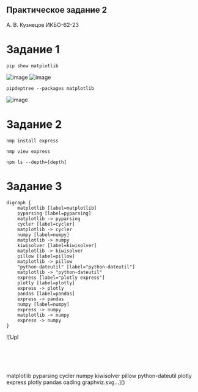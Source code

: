 ## Практическое задание 2

А. В. Кузнецов ИКБО-62-23

# Задание 1

```
pip show matplotlib
```
![image](https://github.com/user-attachments/assets/6626a986-dfae-49a8-b229-30d9aeef9131)
![image](https://github.com/user-attachments/assets/3bfc6c54-acdc-483f-a34b-648abaac8098)
```
pipdeptree --packages matplotlib
```
![image](https://github.com/user-attachments/assets/9e0b0e10-b66a-4935-ba25-47d4969b1bab)

# Задание 2

```
nmp install express
```

```
nmp view express
```

```
npm ls --depth=[depth]
```

# Задание 3

```
digraph {
    matplotlib [label=matplotlib]
    pyparsing [label=pyparsing]
    matplotlib -> pyparsing
    cycler [label=cycler]
    matplotlib -> cycler
    numpy [label=numpy]
    matplotlib -> numpy
    kiwisolver [label=kiwisolver]
    matplotlib -> kiwisolver
    pillow [label=pillow]
    matplotlib -> pillow
    "python-dateutil" [label="python-dateutil"]
    matplotlib -> "python-dateutil"
    express [label="plotly express"]
    plotly [label=plotly]
    express -> plotly
    pandas [label=pandas]
    express -> pandas
    numpy [label=numpy]
    express -> numpy
    matplotlib -> numpy
    express -> numpy
}
```
![Upl<?xml version="1.0" encoding="UTF-8" standalone="no"?><!DOCTYPE svg PUBLIC "-//W3C//DTD SVG 1.1//EN" "http://www.w3.org/Graphics/SVG/1.1/DTD/svg11.dtd"><!-- Generated by graphviz version 2.40.1 (20161225.0304)
 --><!-- Title: %0 Pages: 1 --><svg xmlns="http://www.w3.org/2000/svg" xmlns:xlink="http://www.w3.org/1999/xlink" width="835pt" height="116pt" viewBox="0.00 0.00 834.97 116.00">
<g id="graph0" class="graph" transform="scale(1 1) rotate(0) translate(4 112)">
<title>%0</title>
<polygon fill="#ffffff" stroke="transparent" points="-4,4 -4,-112 830.9706,-112 830.9706,4 -4,4"/>
<!-- matplotlib -->
<g id="node1" class="node">
<title>matplotlib</title>
<ellipse fill="none" stroke="#000000" cx="361.1196" cy="-90" rx="50.9793" ry="18"/>
<text text-anchor="middle" x="361.1196" y="-85.8" font-family="Times,serif" font-size="14.00" fill="#000000">matplotlib</text>
</g>
<!-- pyparsing -->
<g id="node2" class="node">
<title>pyparsing</title>
<ellipse fill="none" stroke="#000000" cx="49.1196" cy="-18" rx="49.2396" ry="18"/>
<text text-anchor="middle" x="49.1196" y="-13.8" font-family="Times,serif" font-size="14.00" fill="#000000">pyparsing</text>
</g>
<!-- matplotlib&#45;&gt;pyparsing -->
<g id="edge1" class="edge">
<title>matplotlib-&gt;pyparsing</title>
<path fill="none" stroke="#000000" d="M315.863,-81.6751C264.8351,-71.9888 179.5333,-54.8919 107.1196,-36 103.4885,-35.0527 99.7458,-34.0208 95.9928,-32.9462"/>
<polygon fill="#000000" stroke="#000000" points="96.6856,-29.5016 86.104,-30.0307 94.706,-36.2158 96.6856,-29.5016"/>
</g>
<!-- cycler -->
<g id="node3" class="node">
<title>cycler</title>
<ellipse fill="none" stroke="#000000" cx="151.1196" cy="-18" rx="34.7476" ry="18"/>
<text text-anchor="middle" x="151.1196" y="-13.8" font-family="Times,serif" font-size="14.00" fill="#000000">cycler</text>
</g>
<!-- matplotlib&#45;&gt;cycler -->
<g id="edge2" class="edge">
<title>matplotlib-&gt;cycler</title>
<path fill="none" stroke="#000000" d="M321.9975,-78.3644C287.9507,-67.9977 237.4114,-52.0284 194.1196,-36 191.8784,-35.1702 189.582,-34.2923 187.273,-33.3885"/>
<polygon fill="#000000" stroke="#000000" points="188.4029,-30.0704 177.8193,-29.5835 185.7892,-36.5642 188.4029,-30.0704"/>
</g>
<!-- numpy -->
<g id="node4" class="node">
<title>numpy</title>
<ellipse fill="none" stroke="#000000" cx="611.1196" cy="-18" rx="37.7256" ry="18"/>
<text text-anchor="middle" x="611.1196" y="-13.8" font-family="Times,serif" font-size="14.00" fill="#000000">numpy</text>
</g>
<!-- matplotlib&#45;&gt;numpy -->
<g id="edge3" class="edge">
<title>matplotlib-&gt;numpy</title>
<path fill="none" stroke="#000000" d="M401.178,-78.9522C440.7018,-68.8996 502.3782,-53.0615 555.1196,-36 559.6609,-34.5309 564.404,-32.8693 569.1436,-31.1641"/>
<polygon fill="#000000" stroke="#000000" points="570.6006,-34.3585 578.8014,-27.6505 568.2074,-27.7803 570.6006,-34.3585"/>
</g>
<!-- matplotlib&#45;&gt;numpy -->
<g id="edge10" class="edge">
<title>matplotlib-&gt;numpy</title>
<path fill="none" stroke="#000000" d="M405.5142,-81.2227C448.9078,-71.3927 516.2145,-54.4084 573.1196,-36 574.1796,-35.6571 575.2506,-35.3037 576.3277,-34.9417"/>
<polygon fill="#000000" stroke="#000000" points="577.7956,-38.1352 586.0578,-31.5029 575.463,-31.5353 577.7956,-38.1352"/>
</g>
<!-- kiwisolver -->
<g id="node5" class="node">
<title>kiwisolver</title>
<ellipse fill="none" stroke="#000000" cx="255.1196" cy="-18" rx="51.6035" ry="18"/>
<text text-anchor="middle" x="255.1196" y="-13.8" font-family="Times,serif" font-size="14.00" fill="#000000">kiwisolver</text>
</g>
<!-- matplotlib&#45;&gt;kiwisolver -->
<g id="edge4" class="edge">
<title>matplotlib-&gt;kiwisolver</title>
<path fill="none" stroke="#000000" d="M337.5948,-74.0209C322.8764,-64.0235 303.7112,-51.0056 287.5604,-40.0353"/>
<polygon fill="#000000" stroke="#000000" points="289.184,-36.907 278.9453,-34.1834 285.2508,-42.6976 289.184,-36.907"/>
</g>
<!-- pillow -->
<g id="node6" class="node">
<title>pillow</title>
<ellipse fill="none" stroke="#000000" cx="361.1196" cy="-18" rx="35.9329" ry="18"/>
<text text-anchor="middle" x="361.1196" y="-13.8" font-family="Times,serif" font-size="14.00" fill="#000000">pillow</text>
</g>
<!-- matplotlib&#45;&gt;pillow -->
<g id="edge5" class="edge">
<title>matplotlib-&gt;pillow</title>
<path fill="none" stroke="#000000" d="M361.1196,-71.8314C361.1196,-64.131 361.1196,-54.9743 361.1196,-46.4166"/>
<polygon fill="#000000" stroke="#000000" points="364.6197,-46.4132 361.1196,-36.4133 357.6197,-46.4133 364.6197,-46.4132"/>
</g>
<!-- python&#45;dateutil -->
<g id="node7" class="node">
<title>python-dateutil</title>
<ellipse fill="none" stroke="#000000" cx="485.1196" cy="-18" rx="70.0848" ry="18"/>
<text text-anchor="middle" x="485.1196" y="-13.8" font-family="Times,serif" font-size="14.00" fill="#000000">python-dateutil</text>
</g>
<!-- matplotlib&#45;&gt;python&#45;dateutil -->
<g id="edge6" class="edge">
<title>matplotlib-&gt;python-dateutil</title>
<path fill="none" stroke="#000000" d="M387.7207,-74.5542C405.1678,-64.4236 428.2392,-51.0273 447.5479,-39.8158"/>
<polygon fill="#000000" stroke="#000000" points="449.5109,-42.7233 456.4013,-34.6751 445.9959,-36.6698 449.5109,-42.7233"/>
</g>
<!-- express -->
<g id="node8" class="node">
<title>express</title>
<ellipse fill="none" stroke="#000000" cx="655.1196" cy="-90" rx="64.8871" ry="18"/>
<text text-anchor="middle" x="655.1196" y="-85.8" font-family="Times,serif" font-size="14.00" fill="#000000">plotly express</text>
</g>
<!-- express&#45;&gt;numpy -->
<g id="edge9" class="edge">
<title>express-&gt;numpy</title>
<path fill="none" stroke="#000000" d="M638.5902,-72.5708C632.6597,-64.2679 626.2513,-54.1502 620.9997,-44.8925"/>
<polygon fill="#000000" stroke="#000000" points="624.0346,-43.1467 616.1943,-36.0206 617.8795,-46.4806 624.0346,-43.1467"/>
</g>
<!-- express&#45;&gt;numpy -->
<g id="edge11" class="edge">
<title>express-&gt;numpy</title>
<path fill="none" stroke="#000000" d="M649.969,-71.8314C645.4472,-63.0283 639.0704,-52.3221 632.7149,-42.7832"/>
<polygon fill="#000000" stroke="#000000" points="635.508,-40.6688 626.938,-34.4393 629.7527,-44.6534 635.508,-40.6688"/>
</g>
<!-- plotly -->
<g id="node9" class="node">
<title>plotly</title>
<ellipse fill="none" stroke="#000000" cx="700.1196" cy="-18" rx="33.646" ry="18"/>
<text text-anchor="middle" x="700.1196" y="-13.8" font-family="Times,serif" font-size="14.00" fill="#000000">plotly</text>
</g>
<!-- express&#45;&gt;plotly -->
<g id="edge7" class="edge">
<title>express-&gt;plotly</title>
<path fill="none" stroke="#000000" d="M666.2432,-72.2022C671.608,-63.6186 678.1438,-53.1613 684.0382,-43.7303"/>
<polygon fill="#000000" stroke="#000000" points="687.1018,-45.4322 689.4339,-35.0972 681.1658,-41.7222 687.1018,-45.4322"/>
</g>
<!-- pandas -->
<g id="node10" class="node">
<title>pandas</title>
<ellipse fill="none" stroke="#000000" cx="789.1196" cy="-18" rx="37.7025" ry="18"/>
<text text-anchor="middle" x="789.1196" y="-13.8" font-family="Times,serif" font-size="14.00" fill="#000000">pandas</text>
</g>
<!-- express&#45;&gt;pandas -->
<g id="edge8" class="edge">
<title>express-&gt;pandas</title>
<path fill="none" stroke="#000000" d="M685.1919,-73.8418C705.8523,-62.7406 733.3258,-47.9788 754.8364,-36.4208"/>
<polygon fill="#000000" stroke="#000000" points="756.5006,-39.4999 763.6529,-31.6836 753.1874,-33.3337 756.5006,-39.4999"/>
</g>
</g>
</svg>oading graphviz.svg…]()

